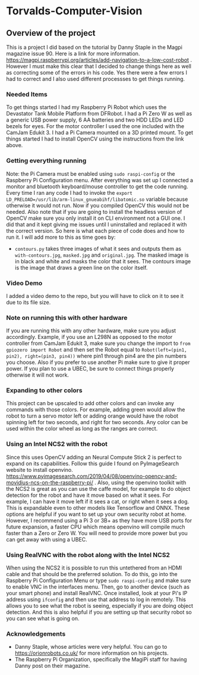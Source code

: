 # Torvalds-Computer-Vision

## Overview of the project

This is a project I did based on the tutorial by Danny Staple in the Magpi magazine issue 90. Here is a link for more information. https://magpi.raspberrypi.org/articles/add-navigation-to-a-low-cost-robot . However I must make this clear that I decided to change things here as well as correcting some of the errors in his code. Yes there were a few errors I had to correct and I also used different processses to get things running.

### Needed Items

To get things started I had my Raspberry Pi Robot which uses the Devastator Tank Mobile Platform from DFRobot. I had a Pi Zero W as well as a generic USB power supply, 6 AA batteries and two HDD LEDs and LED bezels for eyes. For the motor controller I used the one included with the CamJam Edukit 3. I had a Pi Camera mounted on a 3D printed mount. To get things started I had to install OpenCV using the instructions from the link above. 

### Getting everything running

Note: the Pi Camera must be enabled using `sudo raspi-config` or the Raspberry Pi Configuration menu. After everything was set up I connected a monitor and bluetooth keyboard/mouse controller to get the code running. Every time I ran any code I had to invoke the `export LD_PRELOAD=/usr/lib/arm-linux_gnueabihf/libatomic.so` variable because otherwise it would not run. Now if you compiled OpenCV this would not be needed. Also note that if you are going to install the headless version of OpenCV make sure you only install it on CLI environment not a GUI one. I did that and it kept giving me issues until I uninstalled and replaced it with the correct version. So here is what each piece of code does and how to run it. I will add more to this as time goes by:

* `contours.py` takes three images of what it sees and outputs them as `with-contours.jpg`, `masked.jpg` and `original.jpg`. The masked image is in black and white and masks the color that it sees. The contours image is the image that draws a green line on the color itself.

### Video Demo

I added a video demo to the repo, but you will have to click on it to see it due to its file size.
### Note on running this with other hardware

If you are running this with any other hardware, make sure you adjust accordingly. Example, if you use an L298N as opposed to the motor controller from CamJam Edukit 3, make sure you change the import to `from gpiozero import Robot` and then set the Robot equal to `Robot(left=(pin1, pin2), right=(pin3, pin4))` where pin1 through pin4 are the pin numbers you choose. Also if you prefer to use another Pi make sure to give it proper power. If you plan to use a UBEC, be sure to connect things properly otherwise it will not work. 

### Expanding to other colors
This project can be upscaled to add other colors and can invoke any commands with those colors. For example, adding green would allow the robot to turn a servo motor left or adding orange would have the robot spinning left for two seconds, and right for two seconds. Any color can be used within the color wheel as long as the ranges are correct. 

### Using an Intel NCS2 with the robot

Since this uses OpenCV adding an Neural Compute Stick 2 is perfect to expand on its capabilities. Follow this guide I found on PyImageSearch website to install openvino. https://www.pyimagesearch.com/2019/04/08/openvino-opencv-and-movidius-ncs-on-the-raspberry-pi/ . Also, using the openvino toolkit with the NCS2 is great as you can use the caffe model, for example to do object detection for the robot and have it move based on what it sees. For example, I can have it move left if it sees a cat, or right when it sees a dog. This is expandable even to other models like Tensorflow and ONNX. These options are helpful if you want to set up your own security robot at home. However, I recommend using a Pi 3 or 3B+ as they have more USB ports for future expansion, a faster CPU which means openvino will compile much faster than a Zero or Zero W. You will need to provide more power but you can get away with using a UBEC.

### Using RealVNC with the robot along with the Intel NCS2

When using the NCS2 it is possible to run this untethered from an HDMI cable and that should be the preferred solution. To do this, go into the Raspberry Pi Configuration Menu or type `sudo raspi-config` and make sure to enable VNC in the interfaces menu. Then, go to another device (such as your smart phone) and install RealVNC. Once installed, look at your Pi's IP address using `ifconfig` and then use that address to log in remotely. This allows you to see what the robot is seeing, especially if you are doing object detection. And this is also helpful if you are setting up that security robot so you can see what is going on. 

### Acknowledgements

* Danny Staple, whose articles were very helpful. You can go to https://orionrobots.co.uk/ for more information on his projects.
* The Raspberry Pi Organization, specifically the MagiPi staff for having Danny post on their magazine.
